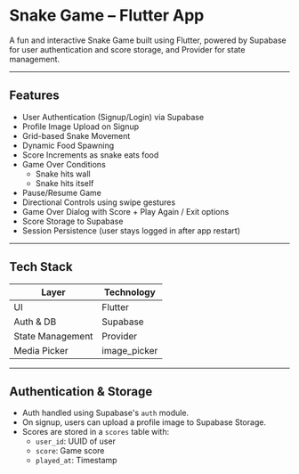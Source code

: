 # Snake Game – Flutter App

A fun and interactive Snake Game built using Flutter, powered by Supabase for user authentication and score storage, and Provider for state management.

---

## Features

- User Authentication (Signup/Login) via Supabase
- Profile Image Upload on Signup
- Grid-based Snake Movement
- Dynamic Food Spawning
- Score Increments as snake eats food
- Game Over Conditions
    - Snake hits wall
    - Snake hits itself
- Pause/Resume Game
- Directional Controls using swipe gestures
- Game Over Dialog with Score + Play Again / Exit options
- Score Storage to Supabase
- Session Persistence (user stays logged in after app restart)
---

## Tech Stack

| Layer            | Technology    |
|------------------|---------------|
| UI               | Flutter       |
| Auth & DB        | Supabase      |
| State Management | Provider      |
| Media Picker     | image_picker  |

---

## Authentication & Storage

- Auth handled using Supabase's `auth` module.
- On signup, users can upload a profile image to Supabase Storage.
- Scores are stored in a `scores` table with:
    - `user_id`: UUID of user
    - `score`: Game score
    - `played_at`: Timestamp